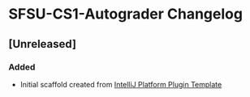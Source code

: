 <!-- Keep a Changelog guide -> https://keepachangelog.com -->

# SFSU-CS1-Autograder Changelog

## [Unreleased]
### Added
- Initial scaffold created from [IntelliJ Platform Plugin Template](https://github.com/JetBrains/intellij-platform-plugin-template)
